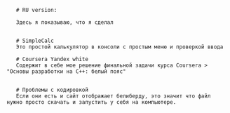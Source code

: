 
       
       # RU version:
       
       Здесь я показываю, что я сделал
       
       
       # SimpleCalс 
       Это простой калькулятор в консоли с простым меню и проверкой ввода
       
       # Coursera Yandex white 
       Содержит в себе мое решение финальной задачи курса Coursera > "Основы разработки на C++: белый пояс"
       
       
       # Проблемы с кодировкой
       Если они есть и сайт отображает белиберду, это значит что файл нужно просто скачать и запустить у себя на компьютере.
       

